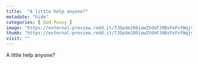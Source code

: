 ```yaml
---
title:  "A little help anyone?"
metadate: "hide"
categories: [ God Pussy ]
image: "https://external-preview.redd.it/TJDp4mJO0jawZVdnFJ0BsFeFvfWqjvOP70TpNjo-yRE.jpg?auto=webp&s=d3fdde2bce93b37a27340d439a86e272e6691cf2"
thumb: "https://external-preview.redd.it/TJDp4mJO0jawZVdnFJ0BsFeFvfWqjvOP70TpNjo-yRE.jpg?width=1080&crop=smart&auto=webp&s=9dbeeb26e05b9506bc05a4511239e06ed1dcbee8"
visit: ""
---
```

A little help anyone?
